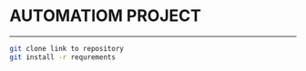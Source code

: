 # AUTOMATIOM PROJECT

------------------------

```bash
git clone link to repository
git install -r requrements
```